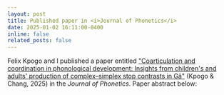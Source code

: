 ```yaml
---
layout: post
title: Published paper in <i>Journal of Phonetics</i>
date: 2025-01-02 16:11:00-0400
inline: false
related_posts: false
---
```


Felix Kpogo and I published a paper entitled <a href="https://doi.org/10.1016/j.wocn.2024.101378" target="_blank">"Coarticulation and coordination in phonological development: Insights from children's and adults' production of complex–simplex stop contrasts in Gã"</a> (Kpogo & Chang, 2025) in the <i>Journal of Phonetics</i>. Paper abstract below:
